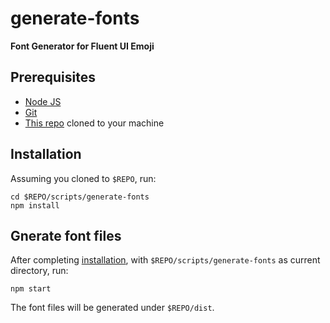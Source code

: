 # generate-fonts

**Font Generator for Fluent UI Emoji**

## Prerequisites
* [Node JS](https://nodejs.org)
* [Git](https://git-scm.com/)
* [This repo](https://github.com/microsoft/fluentui-emoji) cloned to your machine

## Installation
Assuming you cloned to `$REPO`, run:

```console
cd $REPO/scripts/generate-fonts
npm install
```

## Gnerate font files
After completing [installation](#installation), with `$REPO/scripts/generate-fonts` as current directory, run:

```console
npm start
```

The font files will be generated under `$REPO/dist`.
